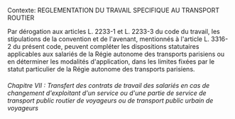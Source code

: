 Contexte: REGLEMENTATION DU TRAVAIL SPECIFIQUE  AU TRANSPORT ROUTIER

Par dérogation aux articles L. 2233-1 et L. 2233-3 du code du travail, les stipulations de la convention et de l'avenant, mentionnés à l'article L. 3316-2 du présent code, peuvent compléter les dispositions statutaires applicables aux salariés de la Régie autonome des transports parisiens ou en déterminer les modalités d'application, dans les limites fixées par le statut particulier de la Régie autonome des transports parisiens.

###### Chapitre VII :  Transfert des contrats de travail des salariés en cas de changement d'exploitant d'un service ou d'une partie de service de transport public routier de voyageurs ou de transport public urbain de voyageurs